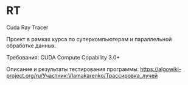 # RT

Cuda Ray Tracer

Проект в рамках курса по суперкомпьютерам и параллельной обработке данных.

Требования:
CUDA Compute Copability 3.0+

Описание и результаты тестирования программы:
https://algowiki-project.org/ru/Участник:Vlamakarenko/Трассировка_лучей
